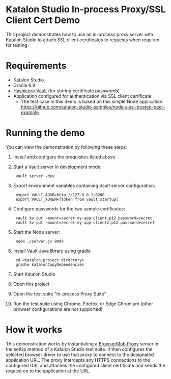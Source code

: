 # Katalon Studio In-process Proxy/SSL Client Cert Demo

This project demonstrates how to use an in-process proxy server with Katalon Studio to attach SSL client certificates to requests when required for testing.

# Requirements

* Katalon Studio
* Gradle 6.9
* [Hashicorp Vault](https://www.vaultproject.io) (for storing certificate passwords)
* Application configured for authentication via SSL client certificate
  * The test case in this demo is based on this simple Node application: https://github.com/katalon-studio-samples/nodejs-ssl-trusted-peer-example

# Running the demo

You can view the demonstration by following these steps:

1. Install and configure the prequisites listed above.
2. Start a Vault server in development mode:

        vault server -dev

3. Export environment variables containing Vault server configuration:

        export VAULT_ADDR=http://127.0.0.1:8200
        export VAULT_TOKEN=[token from vault startup]

4. Configure passwords for the two sample certificates:

        vault kv put -mount=secret my-app-client.p12 password=secret
        vault kv put -mount=secret my-app-client2.p12 password=secret

5. Start the Node server:

        node ./server.js 8043

6. Install Vault Java library using gradle

        cd <Katalon project directory>
        gradle katalonCopyDependencies

7. Start Katalon Studio
8. Open this project
9.  Open the test suite "In-process Proxy Suite"
10. Run the test suite using Chrome, Firefox, or Edge Chromium (other browser configurations are not supported)

# How it works

This demonstration works by instantiating a [BrowserMob Proxy](https://github.com/lightbody/browsermob-proxy) server in the setUp method of a Katalon Studio test suite. It then configures the selected browser driver to use that proxy to connect to the designated application URL. The proxy intercepts any HTTPS connections to the configured URL and attaches the configured client certificate and sends the request on to the application at the URL.
